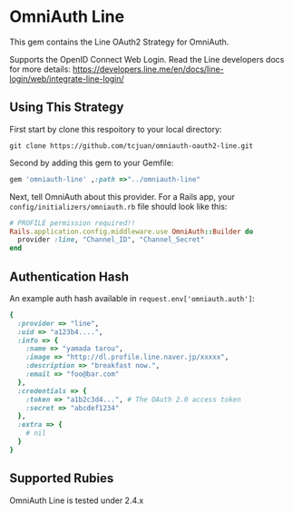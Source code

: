 # OmniAuth Line

This gem contains the Line OAuth2 Strategy for OmniAuth.

Supports the OpenID Connect Web Login. Read the Line developers docs for more details: https://developers.line.me/en/docs/line-login/web/integrate-line-login/

## Using This Strategy

First start by clone this respoitory to your local directory:

```
git clone https://github.com/tcjuan/omniauth-oauth2-line.git 
```
Second by adding this gem to your Gemfile:

```ruby
gem 'omniauth-line' ,:path =>"../omniauth-line"
```

Next, tell OmniAuth about this provider. For a Rails app, your `config/initializers/omniauth.rb` file should look like this:

```ruby
# PROFILE permission required!!
Rails.application.config.middleware.use OmniAuth::Builder do
  provider :line, "Channel_ID", "Channel_Secret"
end
```

## Authentication Hash
An example auth hash available in `request.env['omniauth.auth']`:

```ruby
{
  :provider => "line",
  :uid => "a123b4....",
  :info => {
    :name => "yamada tarou",
    :image => "http://dl.profile.line.naver.jp/xxxxx",
    :description => "breakfast now.",
    :email => "foo@bar.com"
  },
  :credentials => {
    :token => "a1b2c3d4...", # The OAuth 2.0 access token
    :secret => "abcdef1234"
  },
  :extra => {
    # nil
  }
}
```

## Supported Rubies

OmniAuth Line is tested under 2.4.x 
